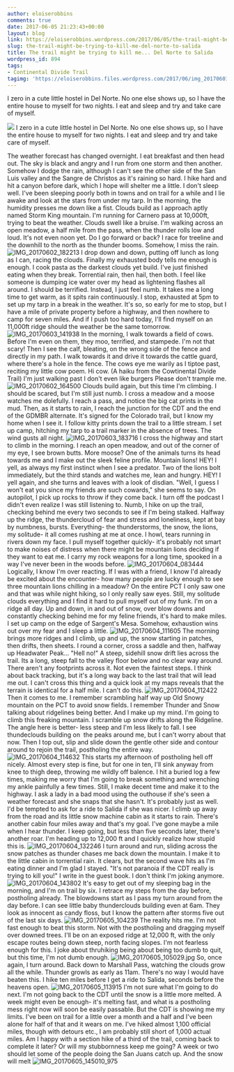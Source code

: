 ```yaml
---
author: eloiserobbins
comments: true
date: 2017-06-05 21:23:43+00:00
layout: blog
link: https://eloiserobbins.wordpress.com/2017/06/05/the-trail-might-be-trying-to-kill-me-del-norte-to-salida/
slug: the-trail-might-be-trying-to-kill-me-del-norte-to-salida
title: The trail might be trying to kill me... Del Norte to Salida
wordpress_id: 894
tags:
- Continental Divide Trail
tagimg: 'https://eloiserobbins.files.wordpress.com/2017/06/img_20170601_105752.jpg'
---
```


I zero in a cute little hostel in Del Norte. No one else shows up, so I have the entire house to myself for two nights. I eat and sleep and try and take care of myself.


[![](https://eloiserobbins.files.wordpress.com/2017/06/img_20170601_105752.jpg)](https://eloiserobbins.files.wordpress.com/2017/06/img_20170601_105752.jpg)
I zero in a cute little hostel in Del Norte. No one else shows up, so I have the entire house to myself for two nights. I eat and sleep and try and take care of myself.

The weather forecast has changed overnight. I eat breakfast and then head out. The sky is black and angry and I run from one storm and then another. Somehow I dodge the rain, although I can't see the other side of the San Luis valley and the Sangre de Christos as it's raining so hard. I hike hard and hit a canyon before dark, which I hope will shelter me a little.
I don't sleep well. I've been sleeping poorly both in towns and on trail for a while and I lie awake and look at the stars from under my tarp. In the morning, the humidity presses me down like a fist. Clouds build as I approach aptly named Storm King mountain. I'm running for Carnero pass at 10,000ft, trying to beat the weather. Clouds swell like a bruise.
I'm walking across an open meadow, a half mile from the pass, when the thunder rolls low and loud. It's not even noon yet. Do I go forward or back? I race for treeline and the downhill to the north as the thunder booms. Somehow, I miss the rain.
![IMG_20170602_182213](https://eloiserobbins.files.wordpress.com/2017/06/img_20170602_182213.jpg)
I drop down and down, putting off lunch as long as I can, racing the clouds. Finally my exhausted body tells me enough is enough. I cook pasta as the darkest clouds yet build. I've just finished eating when they break. Torrential rain, then hail, then both. I feel like someone is dumping ice water over my head as lightening flashes all around. I should be terrified. Instead, I just feel numb.
It takes me a long time to get warm, as it spits rain continuously. I stop, exhausted at 5pm to set up my tarp in a break in the weather. It's so, so early for me to stop, but I have a mile of private property before a highway, and then nowhere to camp for seven miles. And if I push too hard today, I'll find myself on an 11,000ft ridge should the weather be the same tomorrow.
![IMG_20170603_141938](https://eloiserobbins.files.wordpress.com/2017/06/img_20170603_141938.jpg)
In the morning, I walk towards a field of cows. Before I'm even on them, they moo, terrified, and stampede. I'm not that scary! Then I see the calf, bleating, on the wrong side of the fence and directly in my path. I walk towards it and drive it towards the cattle guard, where there's a hole in the fence. The cows eye me warily as I tiptoe past, reciting my little cow poem.
Hi cow. (A haiku from the Cowtinental Divide Trail)
I'm just walking past
I don't even like burgers
Please don't trample me.
![IMG_20170602_164500](https://eloiserobbins.files.wordpress.com/2017/06/img_20170602_164500.jpg)
Clouds build again, but this time I'm climbing. I should be scared, but I'm still just numb. I cross a meadow and a moose watches me dolefully. I reach a pass, and notice the big cat prints in the mud. Then, as it starts to rain, I reach the junction for the CDT and the end of the GDMBR alternate. It's signed for the Colorado trail, but I know my home when I see it.
I follow kitty prints down the trail to a little stream. I set up camp, hitching my tarp to a trail marker in the absence of trees. The wind gusts all night.
![IMG_20170603_183716](https://eloiserobbins.files.wordpress.com/2017/06/img_20170603_183716.jpg)
I cross the highway and start to climb in the morning. I reach an open meadow, and out of the corner of my eye, I see brown butts. More moose? One of the animals turns its head towards me and I make out the sleek feline profile. Mountain lions!
HEY! I yell, as always my first instinct when I see a predator. Two of the lions bolt immediately, but the third stands and watches me, lean and hungry. HEY! I yell again, and she turns and leaves with a look of disdian. "Well, I guess I won't eat you since my friends are such cowards," she seems to say.
On autopilot, I pick up rocks to throw if they come back. I turn off the podcast I didn't even realize I was still listening to. Numb, I hike on up the trail, checking behind me every two seconds to see if I'm being stalked.
Halfway up the ridge, the thundercloud of fear and stress and loneliness, kept at bay by numbness, bursts. Everything- the thunderstorms, the snow, the lions, my solitude- it all comes rushing at me at once. I howl, tears running in rivers down my face. I pull myself together quickly- it's probably not smart to make noises of distress when there might be mountain lions deciding if they want to eat me. I carry my rock weapons for a long time, spooked in a way I've never been in the woods before.
![IMG_20170604_083444](https://eloiserobbins.files.wordpress.com/2017/06/img_20170604_083444.jpg)
Logically, I know I'm over reacting. If I was with a friend, I know I'd already be excited about the encounter- how many people are lucky enough to see three mountain lions chilling in a meadow? On the entire PCT I only saw one and that was while night hiking, so I only really saw eyes. Still, my solitude clouds everything and I find it hard to pull myself out of my funk.
I'm on a ridge all day. Up and down, in and out of snow, over blow downs and constantly checking behind me for my feline friends, it's hard to make miles. I set up camp on the edge of Sargent's Mesa. Somehow, exhaustion wins out over my fear and I sleep a little.
![IMG_20170604_111605](https://eloiserobbins.files.wordpress.com/2017/06/img_20170604_111605.jpg)
The morning brings more ridges and I climb, up and up, the snow starting in patches, then drifts, then sheets. I round a corner, cross a saddle and then, halfway up Headwater Peak... "Hell no!" A steep, sidehill snow drift lies across the trail. Its a long, steep fall to the valley floor below and no clear way around. There aren't any footprints across it. Not even the faintest steps. I think about back tracking, but it's a long way back to the last trail that will lead me out. I can't cross this thing and a quick look at my maps reveals that the terrain is identical for a half mile. I can't do this.
![IMG_20170604_112422](https://eloiserobbins.files.wordpress.com/2017/06/img_20170604_112422.jpg)
Then it comes to me. I remember scrambling half way up Old Snowy mountain on the PCT to avoid snow fields. I remember Thunder and Snow talking about ridgelines being better. And I make up my mind. I'm going to climb this freaking mountain.
I scramble up snow drifts along the Ridgeline. The angle here is better- less steep and I'm less likely to fall. I see thundeclouds building on  the peaks around me, but I can't worry about that now. Then I top out, slip and slide down the gentle other side and contour around to rejoin the trail, postholing the entire way.
![IMG_20170604_114632](https://eloiserobbins.files.wordpress.com/2017/06/img_20170604_114632.jpg)
This starts my afternoon of postholing hell off nicely. Almost every step is fine, but for one in ten, I'll sink anyway from knee to thigh deep, throwing me wildly off balence. I hit a buried log a few times, making me worry that I'm going to break something and wrenching my ankle painfully a few times. Still, I make decent time and make it to the highway. I ask a lady in a bad mood using the outhouse if she's seen a weather forecast and she snaps that she hasn't. It's probably just as well. I'd be tempted to ask for a ride to Salida if she was nicer.
I climb up away from the road and its little snow machine cabin as it starts to rain. There's another cabin four miles away and that's my goal. I've gone maybe a mile when I hear thunder. I keep going, but less than five seconds later, there's another roar. I'm heading up to 12,000 ft and I quickly realize how stupid this is.
![IMG_20170604_132246](https://eloiserobbins.files.wordpress.com/2017/06/img_20170604_132246.jpg)
I turn around and run, sliding across the snow patches as thunder chases me back down the mountain. I make it to the little cabin in torrential rain. It clears, but the second wave hits as I'm eating dinner and I'm glad I stayed. "It's not paranoia if the CDT really is trying to kill you!" I write in the guest book. I don't think I'm joking anymore.
![IMG_20170604_143802](https://eloiserobbins.files.wordpress.com/2017/06/img_20170604_143802.jpg)
It's easy to get out of my sleeping bag in the morning, and I'm on trail by six. I retrace my steps from the day before, postholing already. The blowdowns start as I pass my turn around from the day before. I can see little baby thunderclouds building even at 6am. They look as innocent as candy floss, but I know the pattern after storms five out of the last six days.
![IMG_20170605_104239](https://eloiserobbins.files.wordpress.com/2017/06/img_20170605_104239.jpg)
The reality hits me. I'm not fast enough to beat this storm. Not with the postholing and dragging myself over downed trees. I'll be on an exposed ridge at 12,000 ft, with the only escape routes being down steep, north facing slopes. I'm not fearless enough for this. I joke about thruhiking being about being too dumb to quit, but this time, I'm not dumb enough.
![IMG_20170605_105029.jpg](https://eloiserobbins.files.wordpress.com/2017/06/img_20170605_105029.jpg)
So, once again, I turn around. Back down to Marshall Pass, watching the clouds grow all the while. Thunder growls as early as 11am. There's no way I would have beaten this. I hike ten miles before I get a ride to Salida, seconds before the heavens open.
![IMG_20170605_113915](https://eloiserobbins.files.wordpress.com/2017/06/img_20170605_113915.jpg)
I'm not sure what I'm going to do next. I'm not going back to the CDT until the snow is a little more melted. A week might even be enough- it's melting fast, and what is a postholing mess right now will soon be easily passable. But the CDT is showing me my limits. I've been on trail for a little over a month and a half and I've been alone for half of that and it wears on me. I've hiked almost 1,100 official miles, though with detours etc., I am probably still short of 1,000 actual miles. Am I happy with a section hike of a third of the trail, coming back to complete it later? Or will my stubbornness keep me going? A week or two should let some of the people doing the San Juans catch up. And the snow will melt
![IMG_20170605_145010_975](https://eloiserobbins.files.wordpress.com/2017/06/img_20170605_145010_975.jpg)
